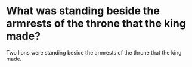 # What was standing beside the armrests of the throne that the king made?

Two lions were standing beside the armrests of the throne that the king made.
